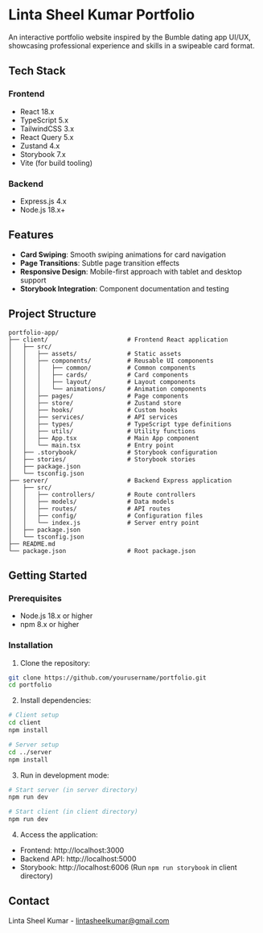 # Linta Sheel Kumar Portfolio

An interactive portfolio website inspired by the Bumble dating app UI/UX, showcasing professional experience and skills in a swipeable card format.

## Tech Stack

### Frontend
- React 18.x
- TypeScript 5.x
- TailwindCSS 3.x
- React Query 5.x
- Zustand 4.x
- Storybook 7.x
- Vite (for build tooling)

### Backend
- Express.js 4.x
- Node.js 18.x+

## Features

- **Card Swiping**: Smooth swiping animations for card navigation
- **Page Transitions**: Subtle page transition effects
- **Responsive Design**: Mobile-first approach with tablet and desktop support
- **Storybook Integration**: Component documentation and testing

## Project Structure

```
portfolio-app/
├── client/                      # Frontend React application
│   ├── src/
│   │   ├── assets/              # Static assets
│   │   ├── components/          # Reusable UI components
│   │   │   ├── common/          # Common components
│   │   │   ├── cards/           # Card components
│   │   │   ├── layout/          # Layout components
│   │   │   └── animations/      # Animation components
│   │   ├── pages/               # Page components
│   │   ├── store/               # Zustand store
│   │   ├── hooks/               # Custom hooks
│   │   ├── services/            # API services
│   │   ├── types/               # TypeScript type definitions
│   │   ├── utils/               # Utility functions
│   │   ├── App.tsx              # Main App component
│   │   └── main.tsx             # Entry point
│   ├── .storybook/              # Storybook configuration
│   ├── stories/                 # Storybook stories
│   ├── package.json
│   └── tsconfig.json
├── server/                      # Backend Express application
│   ├── src/
│   │   ├── controllers/         # Route controllers
│   │   ├── models/              # Data models
│   │   ├── routes/              # API routes
│   │   ├── config/              # Configuration files
│   │   └── index.js             # Server entry point
│   ├── package.json
│   └── tsconfig.json
├── README.md
└── package.json                 # Root package.json
```

## Getting Started

### Prerequisites
- Node.js 18.x or higher
- npm 8.x or higher

### Installation

1. Clone the repository:
```bash
git clone https://github.com/yourusername/portfolio.git
cd portfolio
```

2. Install dependencies:
```bash
# Client setup
cd client
npm install

# Server setup
cd ../server
npm install
```

3. Run in development mode:
```bash
# Start server (in server directory)
npm run dev

# Start client (in client directory)
npm run dev
```

4. Access the application:
- Frontend: http://localhost:3000
- Backend API: http://localhost:5000
- Storybook: http://localhost:6006 (Run `npm run storybook` in client directory)

## Contact

Linta Sheel Kumar - [lintasheelkumar@gmail.com](mailto:lintasheelkumar@gmail.com) 